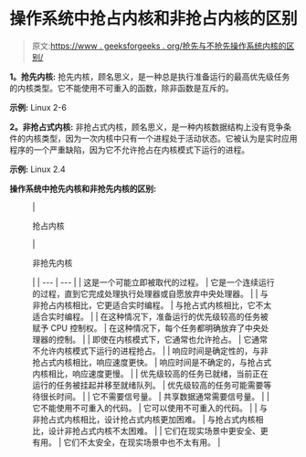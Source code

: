 # 操作系统中抢占内核和非抢占内核的区别

> 原文:[https://www . geeksforgeeks . org/抢先与不抢先操作系统内核的区别/](https://www.geeksforgeeks.org/difference-between-preemptive-and-non-preemptive-kernel-in-os/)

**1。抢先内核:**
抢先内核，顾名思义，是一种总是执行准备运行的最高优先级任务的内核类型。它不能使用不可重入的函数，除非函数是互斥的。

**示例:** Linux 2-6

**2。非抢占式内核:**
非抢占式内核，顾名思义，是一种内核数据结构上没有竞争条件的内核类型，因为一次内核中只有一个进程处于活动状态。它被认为是实时应用程序的一个严重缺陷，因为它不允许抢占在内核模式下运行的进程。

**示例:** Linux 2.4

**操作系统中抢先内核和非抢先内核的区别:**

<figure class="table">

| 

抢占内核

 | 

非抢先内核

 |
| --- | --- |
| 这是一个可能立即被取代的过程。 | 它是一个连续运行的过程，直到它完成处理执行处理器或自愿放弃中央处理器。 |
| 与非抢占内核相比，它更适合实时编程。 | 与抢占式内核相比，它不太适合实时编程。 |
| 在这种情况下，准备运行的优先级较高的任务被赋予 CPU 控制权。 | 在这种情况下，每个任务都明确放弃了中央处理器的控制。 |
| 即使在内核模式下，它通常也允许抢占。 | 它通常不允许内核模式下运行的进程抢占。 |
| 响应时间是确定性的，与非抢占式内核相比，响应速度更快。 | 响应时间是不确定的，与抢占式内核相比，响应速度更慢。 |
| 优先级较高的任务已就绪，当前正在运行的任务被挂起并移至就绪队列。 | 优先级较高的任务可能需要等待很长时间。 |
| 它不需要信号量。 | 共享数据通常需要信号量。 |
| 它不能使用不可重入的代码。 | 它可以使用不可重入的代码。 |
| 与非抢占式内核相比，设计抢占式内核更加困难。 | 与抢占式内核相比，设计非抢占式内核不太困难。 |
| 它们在现实场景中更安全、更有用。 | 它们不太安全，在现实场景中也不太有用。 |

</figure>